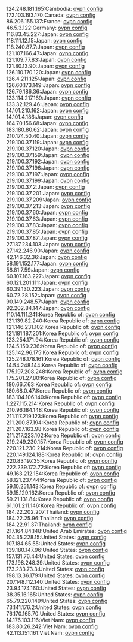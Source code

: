 124.248.181.165:Cambodia: [ovpn config](vpn/124_248_181_165.ovpn)  
172.103.193.170:Canada: [ovpn config](vpn/172_103_193_170.ovpn)  
86.206.155.137:France: [ovpn config](vpn/86_206_155_137.ovpn)  
46.5.3.122:Germany: [ovpn config](vpn/46_5_3_122.ovpn)  
116.83.45.227:Japan: [ovpn config](vpn/116_83_45_227.ovpn)  
118.111.12.15:Japan: [ovpn config](vpn/118_111_12_15.ovpn)  
118.240.87.7:Japan: [ovpn config](vpn/118_240_87_7.ovpn)  
121.107.166.47:Japan: [ovpn config](vpn/121_107_166_47.ovpn)  
121.109.77.83:Japan: [ovpn config](vpn/121_109_77_83.ovpn)  
121.80.13.90:Japan: [ovpn config](vpn/121_80_13_90.ovpn)  
126.110.170.120:Japan: [ovpn config](vpn/126_110_170_120.ovpn)  
126.4.211.125:Japan: [ovpn config](vpn/126_4_211_125.ovpn)  
126.60.173.149:Japan: [ovpn config](vpn/126_60_173_149.ovpn)  
126.79.186.36:Japan: [ovpn config](vpn/126_79_186_36.ovpn)  
133.114.217.169:Japan: [ovpn config](vpn/133_114_217_169.ovpn)  
133.32.129.46:Japan: [ovpn config](vpn/133_32_129_46.ovpn)  
14.101.210.162:Japan: [ovpn config](vpn/14_101_210_162.ovpn)  
14.101.4.186:Japan: [ovpn config](vpn/14_101_4_186.ovpn)  
164.70.156.68:Japan: [ovpn config](vpn/164_70_156_68.ovpn)  
183.180.80.62:Japan: [ovpn config](vpn/183_180_80_62.ovpn)  
210.174.50.40:Japan: [ovpn config](vpn/210_174_50_40.ovpn)  
219.100.37.119:Japan: [ovpn config](vpn/219_100_37_119.ovpn)  
219.100.37.120:Japan: [ovpn config](vpn/219_100_37_120.ovpn)  
219.100.37.159:Japan: [ovpn config](vpn/219_100_37_159.ovpn)  
219.100.37.192:Japan: [ovpn config](vpn/219_100_37_192.ovpn)  
219.100.37.196:Japan: [ovpn config](vpn/219_100_37_196.ovpn)  
219.100.37.197:Japan: [ovpn config](vpn/219_100_37_197.ovpn)  
219.100.37.199:Japan: [ovpn config](vpn/219_100_37_199.ovpn)  
219.100.37.2:Japan: [ovpn config](vpn/219_100_37_2.ovpn)  
219.100.37.201:Japan: [ovpn config](vpn/219_100_37_201.ovpn)  
219.100.37.209:Japan: [ovpn config](vpn/219_100_37_209.ovpn)  
219.100.37.213:Japan: [ovpn config](vpn/219_100_37_213.ovpn)  
219.100.37.60:Japan: [ovpn config](vpn/219_100_37_60.ovpn)  
219.100.37.63:Japan: [ovpn config](vpn/219_100_37_63.ovpn)  
219.100.37.83:Japan: [ovpn config](vpn/219_100_37_83.ovpn)  
219.100.37.85:Japan: [ovpn config](vpn/219_100_37_85.ovpn)  
219.100.37.87:Japan: [ovpn config](vpn/219_100_37_87.ovpn)  
27.137.234.103:Japan: [ovpn config](vpn/27_137_234_103.ovpn)  
27.142.246.90:Japan: [ovpn config](vpn/27_142_246_90.ovpn)  
42.146.32.36:Japan: [ovpn config](vpn/42_146_32_36.ovpn)  
58.191.152.177:Japan: [ovpn config](vpn/58_191_152_177.ovpn)  
58.81.7.59:Japan: [ovpn config](vpn/58_81_7_59.ovpn)  
60.107.163.227:Japan: [ovpn config](vpn/60_107_163_227.ovpn)  
60.121.201.111:Japan: [ovpn config](vpn/60_121_201_111.ovpn)  
60.39.130.223:Japan: [ovpn config](vpn/60_39_130_223.ovpn)  
60.72.28.152:Japan: [ovpn config](vpn/60_72_28_152.ovpn)  
90.149.248.57:Japan: [ovpn config](vpn/90_149_248_57.ovpn)  
92.202.84.147:Japan: [ovpn config](vpn/92_202_84_147.ovpn)  
110.14.111.241:Korea Republic of: [ovpn config](vpn/110_14_111_241.ovpn)  
121.139.82.240:Korea Republic of: [ovpn config](vpn/121_139_82_240.ovpn)  
121.146.231.102:Korea Republic of: [ovpn config](vpn/121_146_231_102.ovpn)  
121.181.187.201:Korea Republic of: [ovpn config](vpn/121_181_187_201.ovpn)  
123.254.171.94:Korea Republic of: [ovpn config](vpn/123_254_171_94.ovpn)  
124.5.150.236:Korea Republic of: [ovpn config](vpn/124_5_150_236.ovpn)  
125.142.96.175:Korea Republic of: [ovpn config](vpn/125_142_96_175.ovpn)  
125.248.178.161:Korea Republic of: [ovpn config](vpn/125_248_178_161.ovpn)  
14.54.248.144:Korea Republic of: [ovpn config](vpn/14_54_248_144.ovpn)  
175.197.208.248:Korea Republic of: [ovpn config](vpn/175_197_208_248.ovpn)  
175.201.27.80:Korea Republic of: [ovpn config](vpn/175_201_27_80.ovpn)  
180.66.7.63:Korea Republic of: [ovpn config](vpn/180_66_7_63.ovpn)  
180.68.0.47:Korea Republic of: [ovpn config](vpn/180_68_0_47.ovpn)  
183.104.106.140:Korea Republic of: [ovpn config](vpn/183_104_106_140.ovpn)  
1.227.115.214:Korea Republic of: [ovpn config](vpn/1_227_115_214.ovpn)  
210.96.184.148:Korea Republic of: [ovpn config](vpn/210_96_184_148.ovpn)  
211.117.219.123:Korea Republic of: [ovpn config](vpn/211_117_219_123.ovpn)  
211.200.87.194:Korea Republic of: [ovpn config](vpn/211_200_87_194.ovpn)  
211.207.163.98:Korea Republic of: [ovpn config](vpn/211_207_163_98.ovpn)  
211.217.223.102:Korea Republic of: [ovpn config](vpn/211_217_223_102.ovpn)  
219.249.230.157:Korea Republic of: [ovpn config](vpn/219_249_230_157.ovpn)  
220.121.230.214:Korea Republic of: [ovpn config](vpn/220_121_230_214.ovpn)  
220.149.124.188:Korea Republic of: [ovpn config](vpn/220_149_124_188.ovpn)  
220.83.197.35:Korea Republic of: [ovpn config](vpn/220_83_197_35.ovpn)  
222.239.172.72:Korea Republic of: [ovpn config](vpn/222_239_172_72.ovpn)  
49.163.212.154:Korea Republic of: [ovpn config](vpn/49_163_212_154.ovpn)  
58.121.237.44:Korea Republic of: [ovpn config](vpn/58_121_237_44.ovpn)  
59.10.251.143:Korea Republic of: [ovpn config](vpn/59_10_251_143.ovpn)  
59.15.129.162:Korea Republic of: [ovpn config](vpn/59_15_129_162.ovpn)  
59.21.131.84:Korea Republic of: [ovpn config](vpn/59_21_131_84.ovpn)  
61.101.211.146:Korea Republic of: [ovpn config](vpn/61_101_211_146.ovpn)  
184.22.202.207:Thailand: [ovpn config](vpn/184_22_202_207.ovpn)  
184.22.25.96:Thailand: [ovpn config](vpn/184_22_25_96.ovpn)  
184.22.91.37:Thailand: [ovpn config](vpn/184_22_91_37.ovpn)  
217.164.84.148:United Arab Emirates: [ovpn config](vpn/217_164_84_148.ovpn)  
104.35.228.15:United States: [ovpn config](vpn/104_35_228_15.ovpn)  
107.184.65.55:United States: [ovpn config](vpn/107_184_65_55.ovpn)  
139.180.147.96:United States: [ovpn config](vpn/139_180_147_96.ovpn)  
157.131.76.44:United States: [ovpn config](vpn/157_131_76_44.ovpn)  
173.198.248.39:United States: [ovpn config](vpn/173_198_248_39.ovpn)  
173.233.73.3:United States: [ovpn config](vpn/173_233_73_3.ovpn)  
198.13.36.179:United States: [ovpn config](vpn/198_13_36_179.ovpn)  
207.148.112.140:United States: [ovpn config](vpn/207_148_112_140.ovpn)  
23.94.174.160:United States: [ovpn config](vpn/23_94_174_160.ovpn)  
38.35.16.165:United States: [ovpn config](vpn/38_35_16_165.ovpn)  
65.79.220.149:United States: [ovpn config](vpn/65_79_220_149.ovpn)  
73.141.176.2:United States: [ovpn config](vpn/73_141_176_2.ovpn)  
76.170.165.70:United States: [ovpn config](vpn/76_170_165_70.ovpn)  
14.176.103.116:Viet Nam: [ovpn config](vpn/14_176_103_116.ovpn)  
183.80.26.242:Viet Nam: [ovpn config](vpn/183_80_26_242.ovpn)  
42.113.151.161:Viet Nam: [ovpn config](vpn/42_113_151_161.ovpn)  
